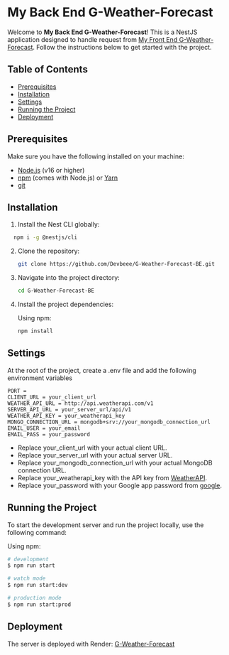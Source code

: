 # My Back End G-Weather-Forecast

Welcome to **My Back End G-Weather-Forecast**! This is a NestJS application designed to handle request from [My Front End G-Weather-Forecast](https://github.com/Devbeee/G-Weather-Forecast-FE.git). Follow the instructions below to get started with the project.

## Table of Contents

- [Prerequisites](#prerequisites)
- [Installation](#installation)
- [Settings](#settings)
- [Running the Project](#running-the-project)
- [Deployment](#deployment)

## Prerequisites

Make sure you have the following installed on your machine:

- [Node.js](https://nodejs.org/) (v16 or higher)
- [npm](https://www.npmjs.com/) (comes with Node.js) or [Yarn](https://classic.yarnpkg.com/)
- [git](https://git-scm.com/)

## Installation

1. Install the Nest CLI globally:

  ```bash
    npm i -g @nestjs/cli
  ```

2. Clone the repository:

    ```bash
    git clone https://github.com/Devbeee/G-Weather-Forecast-BE.git
    ```

3. Navigate into the project directory:

    ```bash
    cd G-Weather-Forecast-BE
    ```

4. Install the project dependencies:

    Using npm:

    ```bash
    npm install
    ```

## Settings

At the root of the project, create a .env file and add the following environment variables
```
PORT = 
CLIENT_URL = your_client_url
WEATHER_API_URL = http://api.weatherapi.com/v1
SERVER_API_URL = your_server_url/api/v1
WEATHER_API_KEY = your_weatherapi_key
MONGO_CONNECTION_URL = mongodb+srv://your_mongodb_connection_url
EMAIL_USER = your_email
EMAIL_PASS = your_password

```
- Replace your_client_url with your actual client URL.
- Replace your_server_url with your actual server URL.
- Replace your_mongodb_connection_url with your actual MongoDB connection URL.
- Replace your_weatherapi_key with the API key from [WeatherAPI](https://www.weatherapi.com).
- Replace your_password with your Google app password from [google](https://myaccount.google.com/u/1/apppasswords).

## Running the Project

To start the development server and run the project locally, use the following command:

Using npm:

```bash
# development
$ npm run start

# watch mode
$ npm run start:dev

# production mode
$ npm run start:prod
```

## Deployment

The server is deployed with Render: [G-Weather-Forecast](https://api-weather-forecast.onrender.com/api/v1) 
